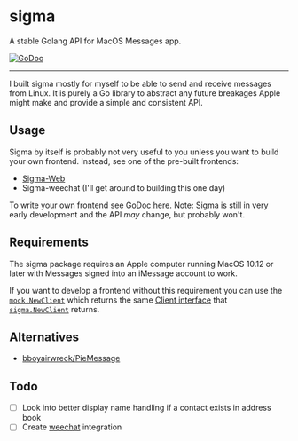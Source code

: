 # sigma
A stable Golang API for MacOS Messages app.

[![GoDoc](https://godoc.org/github.com/alexdavid/sigma?status.svg)](https://godoc.org/github.com/alexdavid/sigma)

---
I built sigma mostly for myself to be able to send and receive messages from Linux.
It is purely a Go library to abstract any future breakages Apple might make and provide
a simple and consistent API.

## Usage
Sigma by itself is probably not very useful to you unless you want to build your own frontend.
Instead, see one of the pre-built frontends:
* [Sigma-Web](https://github.com/alexdavid/sigma-web)
* Sigma-weechat (I'll get around to building this one day)

To write your own frontend see [GoDoc here](https://godoc.org/github.com/alexdavid/sigma).
Note: Sigma is still in very early development and the API *may* change, but probably won't.

## Requirements
The sigma package requires an Apple computer running MacOS 10.12 or later with Messages signed
into an iMessage account to work.

If you want to develop a frontend without this requirement
you can use the [`mock.NewClient`](https://godoc.org/github.com/alexdavid/sigma/mock#NewClient)
which returns the same [Client interface](https://godoc.org/github.com/alexdavid/sigma#Client)
that [`sigma.NewClient`](https://godoc.org/github.com/alexdavid/sigma#NewClient) returns.


## Alternatives
* [bboyairwreck/PieMessage](https://github.com/bboyairwreck/PieMessage)
  
## Todo
  - [ ] Look into better display name handling if a contact exists in address book
  - [ ] Create [weechat](https://weechat.org/) integration
